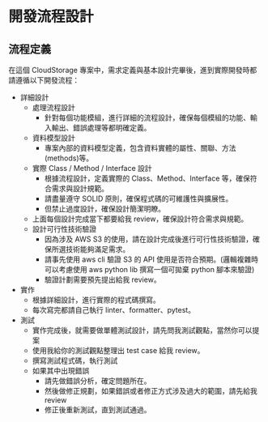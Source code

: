 # 開發流程設計

## 流程定義

在這個 CloudStorage 專案中，需求定義與基本設計完畢後，進到實際開發時都請遵循以下開發流程：

- 詳細設計
    - 處理流程設計 
        - 針對每個功能模組，進行詳細的流程設計，確保每個模組的功能、輸入輸出、錯誤處理等都明確定義。
    - 資料模型設計
        - 專案內部的資料模型定義，包含資料實體的屬性、關聯、方法(methods)等。
    - 實際 Class / Method / Interface 設計
        - 根據流程設計，定義實際的 Class、Method、Interface 等，確保符合需求與設計規範。
        - 請盡量遵守 SOLID 原則，確保程式碼的可維護性與擴展性。
        - 但禁止過度設計，確保設計簡潔明瞭。
    - 上面每個設計完成當下都要給我 review，確保設計符合需求與規範。
    - 設計可行性技術驗證
        - 因為涉及 AWS S3 的使用，請在設計完成後進行可行性技術驗證，確保所選技術能夠滿足需求。
        - 請事先使用 aws cli 驗證 S3 的 API 使用是否符合預期。(邏輯複雜時可以考慮使用 aws python lib 撰寫一個可拋棄 python 腳本來驗證)
        - 驗證計劃需要預先提出給我 review。
- 實作
    - 根據詳細設計，進行實際的程式碼撰寫。
    - 每次寫完都請自己執行 linter、formatter、pytest。
- 測試
    - 實作完成後，就需要做單體測試設計，請先問我測試觀點，當然你可以提案
    - 使用我給你的測試觀點整理出 test case 給我 review。
    - 撰寫測試程式碼，執行測試
    - 如果其中出現錯誤
        - 請先做錯誤分析，確定問題所在。
        - 然後做修正規劃，如果錯誤或者修正方式涉及過大的範圍，請先給我 review
        - 修正後重新測試，直到測試通過。
